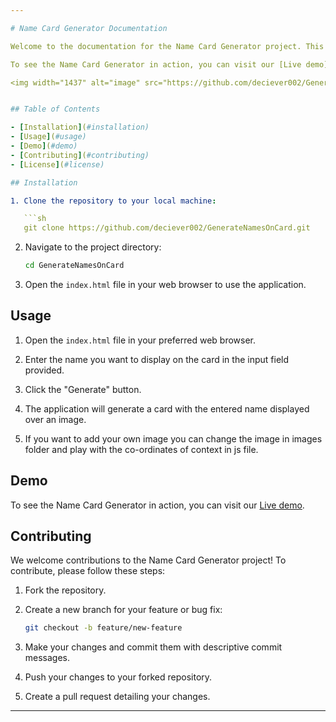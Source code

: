 ```yaml
---

# Name Card Generator Documentation

Welcome to the documentation for the Name Card Generator project. This project allows users to create customized name cards with names displayed over images. It's built using HTML, CSS, and JavaScript, and leverages the concept of context to overlay names on images.

To see the Name Card Generator in action, you can visit our [Live demo](https://deciever002.github.io/GenerateNamesOnCard/).

<img width="1437" alt="image" src="https://github.com/deciever002/GenerateNamesOnCard/assets/112121338/6464319d-60dd-4cc3-8cd3-2166b92476ee">


## Table of Contents

- [Installation](#installation)
- [Usage](#usage)
- [Demo](#demo)
- [Contributing](#contributing)
- [License](#license)

## Installation

1. Clone the repository to your local machine:

   ```sh
   git clone https://github.com/deciever002/GenerateNamesOnCard.git
   ```

2. Navigate to the project directory:

   ```sh
   cd GenerateNamesOnCard
   ```

3. Open the `index.html` file in your web browser to use the application.

## Usage

1. Open the `index.html` file in your preferred web browser.

2. Enter the name you want to display on the card in the input field provided.

3. Click the "Generate" button.

4. The application will generate a card with the entered name displayed over an image.
   
5. If you want to add your own image you can change the image in images folder and play with the co-ordinates of context in js file.

## Demo

To see the Name Card Generator in action, you can visit our [Live demo](https://deciever002.github.io/GenerateNamesOnCard/).

## Contributing

We welcome contributions to the Name Card Generator project! To contribute, please follow these steps:

1. Fork the repository.

2. Create a new branch for your feature or bug fix:

   ```sh
   git checkout -b feature/new-feature
   ```

3. Make your changes and commit them with descriptive commit messages.

4. Push your changes to your forked repository.

5. Create a pull request detailing your changes.


---
```


